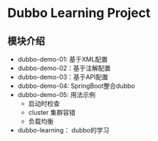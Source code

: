 # Dubbo Learning Project

## 模块介绍
- dubbo-demo-01: 基于XML配置
- dubbo-demo-02：基于注解配置
- dubbo-demo-03：基于API配置
- dubbo-demo-04: SpringBoot整合dubbo
- dubbo-demo-05: 用法示例
    - 启动时检查
    - cluster 集群容错
    - 负载均衡
- dubbo-learning： dubbo的学习
